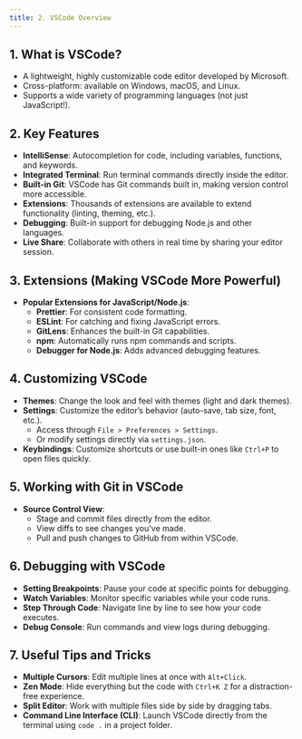 ```yaml
---
title: 2. VSCode Overview
---
```


## 1. What is VSCode?
- A lightweight, highly customizable code editor developed by Microsoft.
- Cross-platform: available on Windows, macOS, and Linux.
- Supports a wide variety of programming languages (not just JavaScript!).

## 2. Key Features
- **IntelliSense**: Autocompletion for code, including variables, functions, and keywords.
- **Integrated Terminal**: Run terminal commands directly inside the editor.
- **Built-in Git**: VSCode has Git commands built in, making version control more accessible.
- **Extensions**: Thousands of extensions are available to extend functionality (linting, theming, etc.).
- **Debugging**: Built-in support for debugging Node.js and other languages.
- **Live Share**: Collaborate with others in real time by sharing your editor session.

## 3. Extensions (Making VSCode More Powerful)
- **Popular Extensions for JavaScript/Node.js**:
  - **Prettier**: For consistent code formatting.
  - **ESLint**: For catching and fixing JavaScript errors.
  - **GitLens**: Enhances the built-in Git capabilities.
  - **npm**: Automatically runs npm commands and scripts.
  - **Debugger for Node.js**: Adds advanced debugging features.

## 4. Customizing VSCode
- **Themes**: Change the look and feel with themes (light and dark themes).
- **Settings**: Customize the editor’s behavior (auto-save, tab size, font, etc.).
  - Access through `File > Preferences > Settings`.
  - Or modify settings directly via `settings.json`.
- **Keybindings**: Customize shortcuts or use built-in ones like `Ctrl+P` to open files quickly.

## 5. Working with Git in VSCode
- **Source Control View**:
  - Stage and commit files directly from the editor.
  - View diffs to see changes you've made.
  - Pull and push changes to GitHub from within VSCode.

## 6. Debugging with VSCode
- **Setting Breakpoints**: Pause your code at specific points for debugging.
- **Watch Variables**: Monitor specific variables while your code runs.
- **Step Through Code**: Navigate line by line to see how your code executes.
- **Debug Console**: Run commands and view logs during debugging.

## 7. Useful Tips and Tricks
- **Multiple Cursors**: Edit multiple lines at once with `Alt+Click`.
- **Zen Mode**: Hide everything but the code with `Ctrl+K Z` for a distraction-free experience.
- **Split Editor**: Work with multiple files side by side by dragging tabs.
- **Command Line Interface (CLI)**: Launch VSCode directly from the terminal using `code .` in a project folder.
